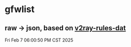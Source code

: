 # gfwlist
## raw -> json, based on [v2ray-rules-dat](https://github.com/Loyalsoldier/v2ray-rules-dat)
Fri Feb  7 06:00:50 PM CST 2025

